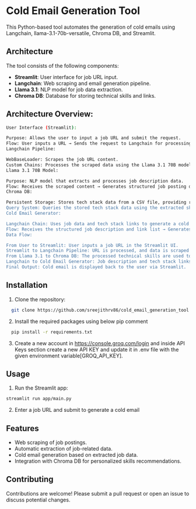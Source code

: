 # Cold Email Generation Tool
This Python-based tool automates the generation of cold emails using Langchain, llama-3.1-70b-versatile, Chroma DB, and Streamlit.

## Architecture

The tool consists of the following components:
- **Streamlit**: User interface for job URL input.
- **Langchain**: Web scraping and email generation pipeline.
- **Llama 3.1**: NLP model for job data extraction.
- **Chroma DB**: Database for storing technical skills and links.



## Architecture Overview:
```bash
User Interface (Streamlit):

Purpose: Allows the user to input a job URL and submit the request.
Flow: User inputs a URL → Sends the request to Langchain for processing.
Langchain Pipeline:

WebBaseLoader: Scrapes the job URL content.
Custom Chains: Processes the scraped data using the Llama 3.1 70B model and creates JSON outputs (e.g., role, skills, qualifications).
Llama 3.1 70B Model:

Purpose: NLP model that extracts and processes job description data.
Flow: Receives the scraped content → Generates structured job posting data in JSON format.
Chroma DB:

Persistent Storage: Stores tech stack data from a CSV file, providing relevant links based on the job's technical skills.
Query System: Queries the stored tech stack data using the extracted skills from the job posting.
Cold Email Generator:

Langchain Chain: Uses job data and tech stack links to generate a cold email via a prompt template.
Flow: Receives the structured job description and link list → Generates a personalized cold email.
Data Flow:

From User to Streamlit: User inputs a job URL in the Streamlit UI.
Streamlit to Langchain Pipeline: URL is processed, and data is scraped and passed to Llama 3.1.
From Llama 3.1 to Chroma DB: The processed technical skills are used to query relevant links from Chroma DB.
Langchain to Cold Email Generator: Job description and tech stack links are used to generate the cold email.
Final Output: Cold email is displayed back to the user via Streamlit.
```


## Installation

1. Clone the repository:
```bash
  git clone https://github.com/sreejithrv86/cold_email_generation_tool.git
```
2) Install the required packages using below pip comment
```bash
  pip install -r requirements.txt
```
3) Create a new account in https://console.groq.com/login and inside API Keys section 
  create a new API KEY and update it in .env file with the given environment variable[GROQ_API_KEY].

## Usage

1) Run the Streamlit app:
```bash
streamlit run app/main.py
```
2) Enter a job URL and submit to generate a cold email

## Features
- Web scraping of job postings.
- Automatic extraction of job-related data.
- Cold email generation based on extracted job data.
- Integration with Chroma DB for personalized skills recommendations.

## Contributing
Contributions are welcome! Please submit a pull request or open an issue to discuss potential changes.
